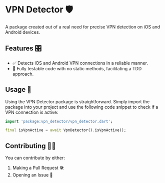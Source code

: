 # VPN Detector 🛡️

A package created out of a real need for precise VPN detection on iOS and Android devices.

## Features 🎛️

- ✅ Detects iOS and Android VPN connections in a reliable manner.
- 🧪 Fully testable code with no static methods, facilitating a TDD approach.

## Usage 🔧

Using the VPN Detector package is straightforward. Simply import the package into your project and use the following code snippet to check if a VPN connection is active:

```dart
import 'package:vpn_detector/vpn_detector.dart';

final isVpnActive = await VpnDetector().isVpnActive();
```

## Contributing 👨‍💻

You can contribute by either:
1. Making a Pull Request 🛠️
2. Opening an Issue 🐛
 